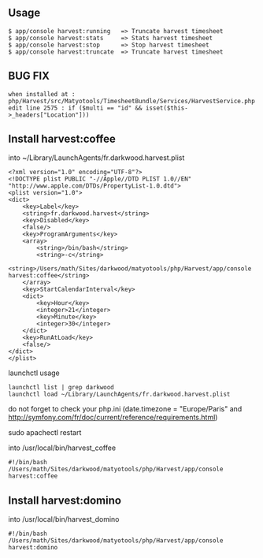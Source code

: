 Usage
-----

```
$ app/console harvest:running   => Truncate harvest timesheet
$ app/console harvest:stats     => Stats harvest timesheet
$ app/console harvest:stop      => Stop harvest timesheet
$ app/console harvest:truncate  => Truncate harvest timesheet
```

BUG FIX
-------

    when installed at : php/Harvest/src/Matyotools/TimesheetBundle/Services/HarvestService.php
    edit line 2575 : if ($multi == "id" && isset($this->_headers["Location"]))

Install harvest:coffee
----------------------

into ~/Library/LaunchAgents/fr.darkwood.harvest.plist

    <?xml version="1.0" encoding="UTF-8"?>
    <!DOCTYPE plist PUBLIC "-//Apple//DTD PLIST 1.0//EN" "http://www.apple.com/DTDs/PropertyList-1.0.dtd">
    <plist version="1.0">
    <dict>
    	<key>Label</key>
    	<string>fr.darkwood.harvest</string>
    	<key>Disabled</key>
    	<false/>
    	<key>ProgramArguments</key>
    	<array>
    		<string>/bin/bash</string>
    		<string>-c</string>
    		<string>/Users/math/Sites/darkwood/matyotools/php/Harvest/app/console harvest:coffee</string>
        </array>
    	<key>StartCalendarInterval</key>
    	<dict>
    		<key>Hour</key>
    		<integer>21</integer>
    		<key>Minute</key>
    		<integer>30</integer>
    	</dict>
    	<key>RunAtLoad</key>
    	<false/>
    </dict>
    </plist>

launchctl usage

	launchctl list | grep darkwood
	launchctl load ~/Library/LaunchAgents/fr.darkwood.harvest.plist

do not forget to check your php.ini (date.timezone = "Europe/Paris" and http://symfony.com/fr/doc/current/reference/requirements.html)

sudo apachectl restart

into /usr/local/bin/harvest_coffee

	#!/bin/bash
	/Users/math/Sites/darkwood/matyotools/php/Harvest/app/console harvest:coffee
	
Install harvest:domino
----------------------

into /usr/local/bin/harvest_domino

	#!/bin/bash
	/Users/math/Sites/darkwood/matyotools/php/Harvest/app/console harvest:domino